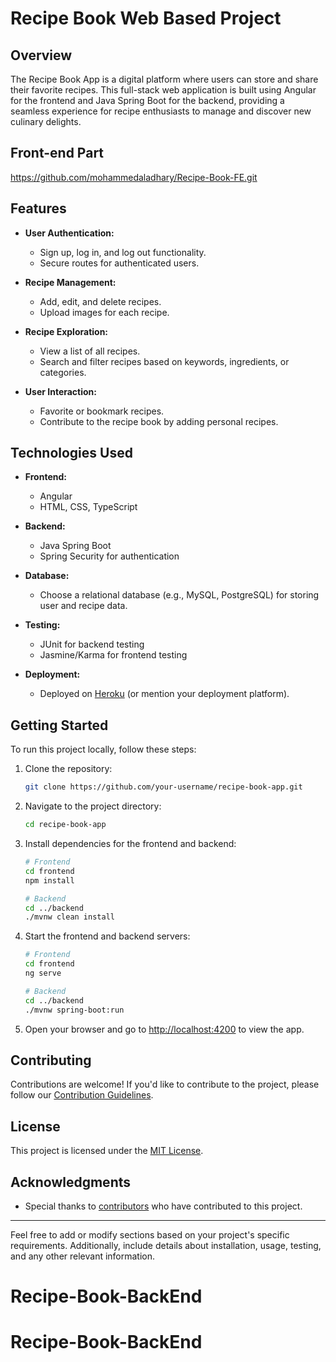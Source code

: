 # Recipe Book Web Based Project

## Overview

The Recipe Book App is a digital platform where users can store and share their favorite recipes. This full-stack web application is built using Angular for the frontend and Java Spring Boot for the backend, providing a seamless experience for recipe enthusiasts to manage and discover new culinary delights.

## Front-end Part
https://github.com/mohammedaladhary/Recipe-Book-FE.git

## Features

- **User Authentication:**
  - Sign up, log in, and log out functionality.
  - Secure routes for authenticated users.

- **Recipe Management:**
  - Add, edit, and delete recipes.
  - Upload images for each recipe.

- **Recipe Exploration:**
  - View a list of all recipes.
  - Search and filter recipes based on keywords, ingredients, or categories.

- **User Interaction:**
  - Favorite or bookmark recipes.
  - Contribute to the recipe book by adding personal recipes.

## Technologies Used

- **Frontend:**
  - Angular
  - HTML, CSS, TypeScript

- **Backend:**
  - Java Spring Boot
  - Spring Security for authentication

- **Database:**
  - Choose a relational database (e.g., MySQL, PostgreSQL) for storing user and recipe data.

- **Testing:**
  - JUnit for backend testing
  - Jasmine/Karma for frontend testing

- **Deployment:**
  - Deployed on [Heroku](https://www.heroku.com/) (or mention your deployment platform).

## Getting Started

To run this project locally, follow these steps:

1. Clone the repository:

   ```bash
   git clone https://github.com/your-username/recipe-book-app.git
   ```

2. Navigate to the project directory:

   ```bash
   cd recipe-book-app
   ```

3. Install dependencies for the frontend and backend:

   ```bash
   # Frontend
   cd frontend
   npm install

   # Backend
   cd ../backend
   ./mvnw clean install
   ```

4. Start the frontend and backend servers:

   ```bash
   # Frontend
   cd frontend
   ng serve

   # Backend
   cd ../backend
   ./mvnw spring-boot:run
   ```

5. Open your browser and go to [http://localhost:4200](http://localhost:4200) to view the app.

## Contributing

Contributions are welcome! If you'd like to contribute to the project, please follow our [Contribution Guidelines](CONTRIBUTING.md).

## License

This project is licensed under the [MIT License](LICENSE).

## Acknowledgments

- Special thanks to [contributors](CONTRIBUTORS.md) who have contributed to this project.

---

Feel free to add or modify sections based on your project's specific requirements. Additionally, include details about installation, usage, testing, and any other relevant information.
# Recipe-Book-BackEnd
# Recipe-Book-BackEnd
